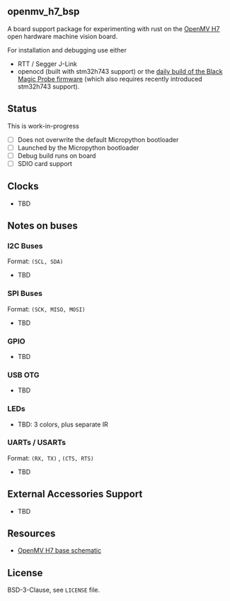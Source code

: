 ## openmv_h7_bsp

A board support package for experimenting with rust on 
the [OpenMV H7](https://openmv.io/products/openmv-cam-h7)
open hardware machine vision board.


For installation and debugging use either 
- RTT / Segger J-Link
- openocd (built with stm32h743 support) or the 
[daily build of the Black Magic Probe firmware](https://github.com/blacksphere/blackmagic/wiki/Upgrading-Firmware)
(which also requires recently introduced stm32h743 support).



## Status

This is  work-in-progress

- [ ] Does not overwrite the default Micropython bootloader
- [ ] Launched by the Micropython bootloader
- [ ] Debug build runs on board
- [ ] SDIO card support

## Clocks
- TBD


## Notes on buses
###  I2C Buses
Format: `(SCL, SDA)`
- TBD

### SPI Buses
Format:  `(SCK, MISO, MOSI)` 
- TBD

### GPIO 
- TBD

### USB OTG
- TBD


### LEDs
- TBD: 3 colors, plus separate IR


### UARTs / USARTs
Format: `(RX, TX)` , `(CTS, RTS)`

- TBD


## External Accessories Support
- TBD

## Resources
- [OpenMV H7 base schematic](https://github.com/openmv/openmv-boards/raw/master/openmv4/base/base.pdf) 


## License

BSD-3-Clause, see `LICENSE` file. 
